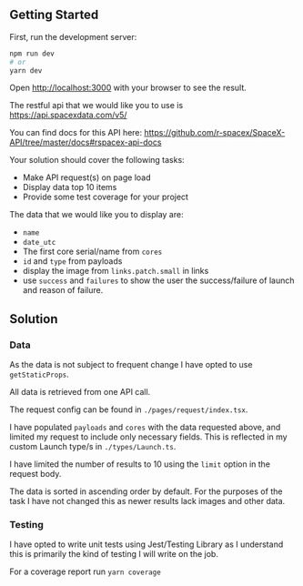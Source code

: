 ## Getting Started

First, run the development server:

```bash
npm run dev
# or
yarn dev
```

Open [http://localhost:3000](http://localhost:3000) with your browser to see the result.

The restful api that we would like you to use is https://api.spacexdata.com/v5/

You can find docs for this API here: https://github.com/r-spacex/SpaceX-API/tree/master/docs#rspacex-api-docs

Your solution should cover the following tasks:
- Make API request(s) on page load
- Display data top 10 items
- Provide some test coverage for your project

The data that we would like you to display are:
- `name`
- `date_utc`
- The first core serial/name from `cores`
- `id` and `type` from payloads
- display the image from `links.patch.small` in links
- use `success` and `failures` to show the user the success/failure of launch and reason of failure.

## Solution

### Data 

As the data is not subject to frequent change I have opted to use `getStaticProps`.

All data is retrieved from one API call.

The request config can be found in `./pages/request/index.tsx`. 

I have populated `payloads` and `cores` with the data requested above, and limited my request to include only necessary fields. This is reflected in my custom Launch type/s in `./types/Launch.ts`.

I have limited the number of results to 10 using the `limit` option in the request body.

The data is sorted in ascending order by default. For the purposes of the task I have not changed this as newer results lack images and other data. 

### Testing

I have opted to write unit tests using Jest/Testing Library as I understand this is primarily the kind of testing I will write on the job. 

For a coverage report run `yarn coverage`
